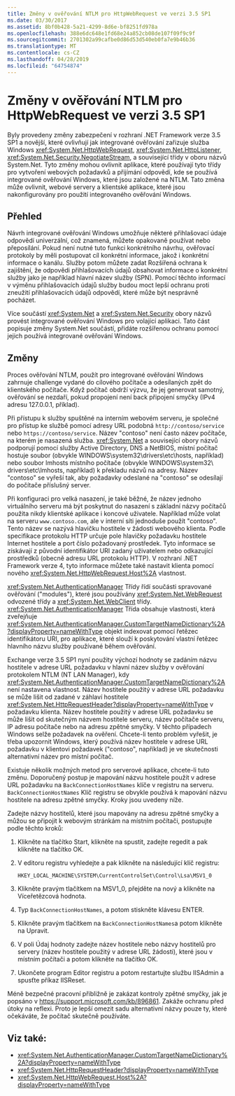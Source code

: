 ```yaml
---
title: Změny v ověřování NTLM pro HttpWebRequest ve verzi 3.5 SP1
ms.date: 03/30/2017
ms.assetid: 8bf0b428-5a21-4299-8d6e-bf8251fd978a
ms.openlocfilehash: 388e6dc648e1fd68e24a852cb08de107f09f9c9f
ms.sourcegitcommit: 2701302a99cafbe0d86d53d540eb0fa7e9b46b36
ms.translationtype: MT
ms.contentlocale: cs-CZ
ms.lasthandoff: 04/28/2019
ms.locfileid: "64754874"
---
```

# <a name="changes-to-ntlm-authentication-for-httpwebrequest-in-version-35-sp1"></a>Změny v ověřování NTLM pro HttpWebRequest ve verzi 3.5 SP1

Byly provedeny změny zabezpečení v rozhraní .NET Framework verze 3.5 SP1 a novější, které ovlivňují jak integrované ověřování zařizuje služba Windows <xref:System.Net.HttpWebRequest>, <xref:System.Net.HttpListener>, <xref:System.Net.Security.NegotiateStream>, a související třídy v oboru názvů System.Net. Tyto změny mohou ovlivnit aplikace, které používají tyto třídy pro vytvoření webových požadavků a přijímání odpovědí, kde se používá integrované ověřování Windows, které jsou založené na NTLM. Tato změna může ovlivnit, webové servery a klientské aplikace, které jsou nakonfigurovány pro použití integrovaného ověřování Windows.

## <a name="overview"></a>Přehled

Návrh integrované ověřování Windows umožňuje některé přihlašovací údaje odpovědí univerzální, což znamená, můžete opakovaně používat nebo přeposílání. Pokud není nutné tuto funkci konkrétního návrhu, ověřovací protokoly by měli postupovat cíl konkrétní informace, jakož i konkrétní informace o kanálu. Služby potom můžete zadat Rozšířená ochrana k zajištění, že odpovědi přihlašovacích údajů obsahovat informace o konkrétní služby jako je například hlavní název služby (SPN). Pomocí těchto informací v výměnu přihlašovacích údajů služby budou moct lepší ochranu proti zneužití přihlašovacích údajů odpovědí, které může být nesprávně pocházet.

Více součástí <xref:System.Net> a <xref:System.Net.Security> obory názvů provést integrované ověřování Windows pro volající aplikaci. Tato část popisuje změny System.Net součástí, přidáte rozšířenou ochranu pomocí jejich používá integrované ověřování Windows.

## <a name="changes"></a>Změny

Proces ověřování NTLM, použít pro integrované ověřování Windows zahrnuje challenge vydané do cílového počítače a odesílaných zpět do klientského počítače. Když počítač obdrží výzvu, že jej generovat samotný, ověřování se nezdaří, pokud propojení není back připojení smyčky (IPv4 adresu 127.0.0.1, příklad).

Při přístupu k služby spuštěné na interním webovém serveru, je společné pro přístup ke službě pomocí adresy URL podobná `http://contoso/service` nebo `https://contoso/service`. Název "contoso" není často název počítače, na kterém je nasazená služba. <xref:System.Net> a související obory názvů podporují pomocí služby Active Directory, DNS a NetBIOS, místní počítač hostuje soubor (obvykle WINDOWS\system32\drivers\etc\hosts, například) nebo soubor lmhosts místního počítače (obvykle WINDOWS\system32\ drivers\etc\lmhosts, například) k překladu názvů na adresy. Název "contoso" se vyřeší tak, aby požadavky odeslané na "contoso" se odesílají do počítače příslušný server.

Při konfiguraci pro velká nasazení, je také běžné, že název jednoho virtuálního serveru má být poskytnut do nasazení s základní názvy počítačů použita nikdy klientské aplikace i koncové uživatele. Například může volat na serveru `www.contoso.com`, ale v interní síti jednoduše použít "contoso". Tento název se nazývá hlavičku hostitele v žádosti webového klienta. Podle specifikace protokolu HTTP určuje pole hlavičky požadavku hostitele Internet hostitele a port číslo požadovaný prostředek. Tyto informace se získávají z původní identifikátor URI zadaný uživatelem nebo odkazující prostředků (obecně adresu URL protokolu HTTP). V rozhraní .NET Framework verze 4, tyto informace můžete také nastavit klienta pomocí nového <xref:System.Net.HttpWebRequest.Host%2A> vlastnost.

<xref:System.Net.AuthenticationManager> Třídy řídí součásti spravované ověřování ("modules"), které jsou používány <xref:System.Net.WebRequest> odvozené třídy a <xref:System.Net.WebClient> třídy. <xref:System.Net.AuthenticationManager> Třída obsahuje vlastnosti, která zveřejňuje <xref:System.Net.AuthenticationManager.CustomTargetNameDictionary%2A?displayProperty=nameWithType> objekt indexovat pomocí řetězec identifikátoru URI, pro aplikace, které slouží k poskytování vlastní řetězec hlavního názvu služby používané během ověřování.

Exchange verze 3.5 SP1 nyní použity výchozí hodnoty se zadáním názvu hostitele v adrese URL požadavku v hlavní název služby v ověřování protokolem NTLM (NT LAN Manager), kdy <xref:System.Net.AuthenticationManager.CustomTargetNameDictionary%2A> není nastavena vlastnost. Název hostitele použitý v adrese URL požadavku se může lišit od zadané v záhlaví hostitele <xref:System.Net.HttpRequestHeader?displayProperty=nameWithType> v požadavku klienta. Název hostitele použitý v adrese URL požadavku se může lišit od skutečným názvem hostitele serveru, název počítače serveru, IP adresu počítače nebo na adresu zpětné smyčky. V těchto případech Windows selže požadavek na ověření. Chcete-li tento problém vyřešit, je třeba upozornit Windows, který používá název hostitele v adrese URL požadavku v klientovi požadavek ("contoso", například) je ve skutečnosti alternativní název pro místní počítač.

Existuje několik možných metod pro serverové aplikace, chcete-li tuto změnu. Doporučený postup je mapování názvu hostitele použít v adrese URL požadavku na `BackConnectionHostNames` klíče v registru na serveru. `BackConnectionHostNames` Klíč registru se obvykle používá k mapování názvu hostitele na adresu zpětné smyčky. Kroky jsou uvedeny níže.

Zadejte názvy hostitelů, které jsou mapovány na adresu zpětné smyčky a můžou se připojit k webovým stránkám na místním počítači, postupujte podle těchto kroků:

1. Klikněte na tlačítko Start, klikněte na spustit, zadejte regedit a pak klikněte na tlačítko OK.

2. V editoru registru vyhledejte a pak klikněte na následující klíč registru:

    `HKEY_LOCAL_MACHINE\SYSTEM\CurrentControlSet\Control\Lsa\MSV1_0`

3. Klikněte pravým tlačítkem na MSV1_0, přejděte na nový a klikněte na Víceřetězcová hodnota.

4. Typ `BackConnectionHostNames`, a potom stiskněte klávesu ENTER.

5. Klikněte pravým tlačítkem na `BackConnectionHostNames`a potom klikněte na Upravit.

6. V poli Údaj hodnoty zadejte název hostitele nebo názvy hostitelů pro servery (název hostitele použitý v adrese URL žádosti), které jsou v místním počítači a potom klikněte na tlačítko OK.

7. Ukončete program Editor registru a potom restartujte službu IISAdmin a spusťte příkaz IISReset.

Méně bezpečné pracovní přibližně je zakázat kontroly zpětné smyčky, jak je popsáno v <https://support.microsoft.com/kb/896861>. Zakáže ochranu před útoky na reflexi. Proto je lepší omezit sadu alternativní názvy pouze ty, které očekáváte, že počítač skutečně používáte.

## <a name="see-also"></a>Viz také:

- <xref:System.Net.AuthenticationManager.CustomTargetNameDictionary%2A?displayProperty=nameWithType>
- <xref:System.Net.HttpRequestHeader?displayProperty=nameWithType>
- <xref:System.Net.HttpWebRequest.Host%2A?displayProperty=nameWithType>
